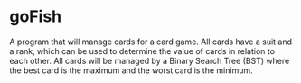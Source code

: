 # goFish
A program that will manage cards for a card game. 
All cards have a suit and a rank, which can be used to determine the value of cards in relation to each other. 
All cards will be managed by a Binary Search Tree (BST) where the best card is the maximum and the worst card is the minimum.
